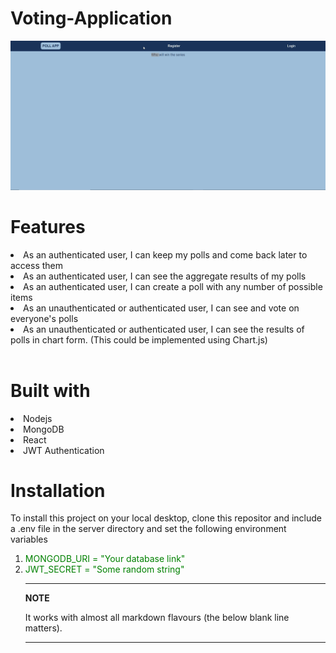 # Voting-Application
![Voting Application Demo](Demo.gif)

# Features
<li>As an authenticated user, I can keep my polls and come back later to access them</li>
<li>As an authenticated user, I can see the aggregate results of my polls</li>
<li>As an authenticated user, I can create a poll with any number of possible items</li>
<li>As an unauthenticated or authenticated user, I can see and vote on everyone's polls</li>
<li>As an unauthenticated or authenticated user, I can see the results of polls in chart form. (This could be implemented using Chart.js)</li><br>

# Built with
<li>Nodejs</li>
<li>MongoDB</li>
<li>React</li>
<li>JWT Authentication</li>

# Installation
To install this project on your local desktop, clone this repositor and include a .env file in the server directory and set the following environment variables
<ol>
  <li><span style="color: green">MONGODB_URI = "Your database link"</span></li>
  <li><span style="color: green">JWT_SECRET = "Some random string"</span></li>

---
**NOTE**

It works with almost all markdown flavours (the below blank line matters).

---
